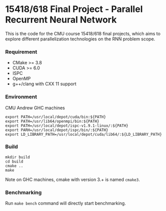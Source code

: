 # 15418/618 Final Project - Parallel Recurrent Neural Network

This is the code for the CMU course 15418/618 final projects, which aims to explore different parallelization technologies on the RNN problem scope.

### Requirement

- CMake >= 3.8
- CUDA >= 6.0
- ISPC
- OpenMP
- g++/clang with CXX 11 support

### Environment
CMU Andrew GHC machines
```
export PATH=/usr/local/depot/cuda/bin:${PATH}
export PATH=/usr/lib64/openmpi/bin:${PATH}
export PATH=/usr/local/depot/ispc-v1.9.1-linux/:${PATH}
export PARH=/usr/local/depot/ispc/bin/:${PATH}
export LD_LIBRARY_PATH=/usr/local/depot/cuda/lib64/:${LD_LIBRARY_PATH}
```

### Build
```
mkdir build
cd build
cmake ..
make
```

Note on GHC machines, cmake with version 3.+ is named `cmake3`.

### Benchmarking
Run `make bench` command will directly start benchmarking.
